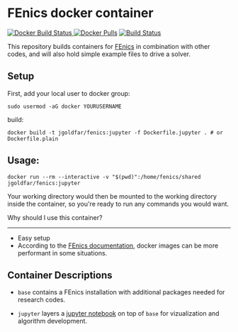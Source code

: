 FEnics docker container
=====

[![Docker Build Status](https://img.shields.io/docker/automated/jgoldfar/fenics.svg) ![Docker Pulls](https://img.shields.io/docker/pulls/jgoldfar/fenics.svg)](https://hub.docker.com/r/jgoldfar/fenics/)
[![Build Status](https://travis-ci.org/jgoldfar/fenics-docker.svg?branch=master)](https://travis-ci.org/jgoldfar/fenics-docker)

This repository builds containers for [FEnics](https://fenicsproject.org/) in combination with other codes, and will also hold simple example files to drive a solver.

Setup
-----
First, add your local user to docker group:

```shell
sudo usermod -aG docker YOURUSERNAME
```

build:

```shell
docker build -t jgoldfar/fenics:jupyter -f Dockerfile.jupyter . # or Dockerfile.plain
```

Usage:
-----

```shell
docker run --rm --interactive -v "$(pwd)":/home/fenics/shared jgoldfar/fenics:jupyter
```

Your working directory would then be mounted to the working directory inside the container, so you're ready to run any commands you would want.

Why should I use this container?

-----

- Easy setup
- According to the [FEnics documentation](), docker images can be more performant in some situations.

## Container Descriptions

* `base` contains a FEnics installation with additional packages needed for research codes.

* `jupyter` layers a [jupyter notebook](https://www.jupyter.org) on top of `base` for vizualization and algorithm development.
